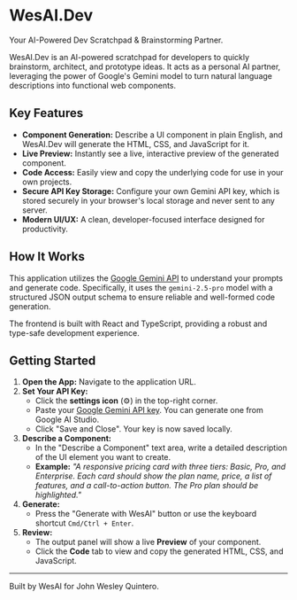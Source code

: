 # WesAI.Dev

Your AI-Powered Dev Scratchpad & Brainstorming Partner.

WesAI.Dev is an AI-powered scratchpad for developers to quickly brainstorm, architect, and prototype ideas. It acts as a personal AI partner, leveraging the power of Google's Gemini model to turn natural language descriptions into functional web components.

## Key Features

- **Component Generation:** Describe a UI component in plain English, and WesAI.Dev will generate the HTML, CSS, and JavaScript for it.
- **Live Preview:** Instantly see a live, interactive preview of the generated component.
- **Code Access:** Easily view and copy the underlying code for use in your own projects.
- **Secure API Key Storage:** Configure your own Gemini API key, which is stored securely in your browser's local storage and never sent to any server.
- **Modern UI/UX:** A clean, developer-focused interface designed for productivity.

## How It Works

This application utilizes the [Google Gemini API](https://ai.google.dev/) to understand your prompts and generate code. Specifically, it uses the `gemini-2.5-pro` model with a structured JSON output schema to ensure reliable and well-formed code generation.

The frontend is built with React and TypeScript, providing a robust and type-safe development experience.

## Getting Started

1.  **Open the App:** Navigate to the application URL.
2.  **Set Your API Key:**
    - Click the **settings icon** (⚙️) in the top-right corner.
    - Paste your [Google Gemini API key](https://makersuite.google.com/app/apikey). You can generate one from Google AI Studio.
    - Click "Save and Close". Your key is now saved locally.
3.  **Describe a Component:**
    - In the "Describe a Component" text area, write a detailed description of the UI element you want to create.
    - **Example:** _"A responsive pricing card with three tiers: Basic, Pro, and Enterprise. Each card should show the plan name, price, a list of features, and a call-to-action button. The Pro plan should be highlighted."_
4.  **Generate:**
    - Press the "Generate with WesAI" button or use the keyboard shortcut `Cmd/Ctrl + Enter`.
5.  **Review:**
    - The output panel will show a live **Preview** of your component.
    - Click the **Code** tab to view and copy the generated HTML, CSS, and JavaScript.

---

Built by WesAI for John Wesley Quintero.
